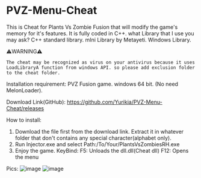 # PVZ-Menu-Cheat
This is Cheat for Plants Vs Zombie Fusion that will modify the game's memory for it's features. It is fully coded in C++. what Library that I use you may ask? C++ standard library. mIni Library by Metayeti. Windows Library.

:warning:WARNING:warning:

``The cheat may be recognized as virus on your antivirus because it uses LoadLibraryA function from windows API. so please add exclusion folder to the cheat folder.``

Installation requirement:
PVZ Fusion game. 
windows 64 bit.
(No need MelonLoader).

Download Link(GitHub): 
https://github.com/Yurikia/PVZ-Menu-Cheat/releases

How to install:
1. Download the file first from the download link. Extract it in whatever folder that  don't contains any special character(alphabet only).
2. Run Injector.exe and select Path:/To/Your/PlantsVsZombiesRH.exe
3. Enjoy the game.
KeyBind:
F5: Unloads the dll.dll(Cheat dll) 
F12: Opens the menu

Pics:
![image](https://github.com/user-attachments/assets/2323dd72-846e-4707-a284-56b559568fde)
![image](https://github.com/user-attachments/assets/e5efef09-03b8-4811-b10a-dacf84d0d110)
